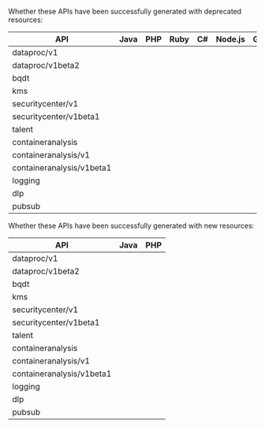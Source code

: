 Whether these APIs have been successfully generated with deprecated resources:

|API|Java|PHP|Ruby|C#|Node.js|Go
|---|---|---|---|---|---|---
|dataproc/v1|   |   |   |   |   |   
|dataproc/v1beta2|   |   |   |   |   |   
|bqdt|   |   |   |   |   |   
|kms|   |   |   |   |   |   
|securitycenter/v1|   |   |   |   |   |   
|securitycenter/v1beta1|   |   |   |   |   |   
|talent|   |   |   |   |   |   
|containeranalysis|   |   |   |   |   |   
|containeranalysis/v1|   |   |   |   |   |   
|containeranalysis/v1beta1|   |   |   |   |   |   
|logging|   |   |   |   |   |   
|dlp|   |   |   |   |   |   
|pubsub|   |   |   |   |   |   

Whether these APIs have been successfully generated with new resources:

|API|Java|PHP
|---|---|---
|dataproc/v1|   |   
|dataproc/v1beta2|   |   
|bqdt|   |   
|kms|   |   
|securitycenter/v1|   |   
|securitycenter/v1beta1|   |   
|talent|   |   
|containeranalysis|   |   
|containeranalysis/v1|   |   
|containeranalysis/v1beta1|   |   
|logging|   |   
|dlp|   |   
|pubsub|   |   
